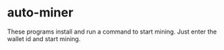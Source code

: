 # auto-miner
These programs install and run a command to start mining.  Just enter the wallet id and start mining.
